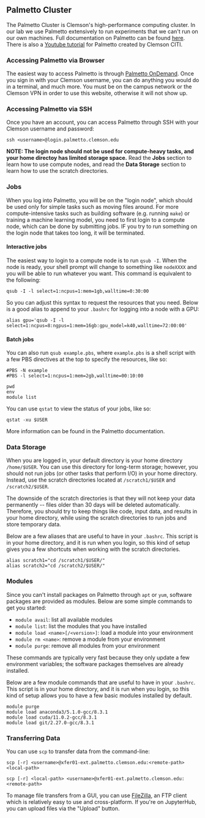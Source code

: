 ## Palmetto Cluster

The Palmetto Cluster is Clemson's high-performance computing cluster. In our lab we use Palmetto extensively to run experiments that we can't run on our own machines. Full documentation on Palmetto can be found [here](https://www.palmetto.clemson.edu/palmetto/). There is also a [Youtube tutorial](https://www.youtube.com/playlist?list=PLagFkXs2Bczaukd90bUWy0E2qub9alZn1) for Palmetto created by Clemson CITI.

### Accessing Palmetto via Browser

The easiest way to access Palmetto is through [Palmetto OnDemand](https://openod02.palmetto.clemson.edu/). Once you sign in with your Clemson username, you can do anything you would do in a terminal, and much more. You must be on the campus network or the Clemson VPN in order to use this website, otherwise it will not show up.

### Accessing Palmetto via SSH

Once you have an account, you can access Palmetto through SSH with your Clemson username and password:
```
ssh <username>@login.palmetto.clemson.edu
```

__NOTE: The login node should not be used for compute-heavy tasks, and your home directoy has limited storage space.__ Read the __Jobs__ section to learn how to use compute nodes, and read the __Data Storage__ section to learn how to use the scratch directories.

### Jobs

When you log into Palmetto, you will be on the "login node", which should be used only for simple tasks such as moving files around. For more compute-intensive tasks such as building software (e.g. running `make`) or training a machine learning model, you need to first login to a compute node, which can be done by submitting jobs. IF you try to run something on the login node that takes too long, it will be terminated.

#### Interactive jobs

The easiest way to login to a compute node is to run `qsub -I`. When the node is ready, your shell prompt will change to something like `nodeXXXX` and you will be able to run whatever you want. This command is equivalent to the following:
```
qsub -I -l select=1:ncpus=1:mem=1gb,walltime=0:30:00
```

So you can adjust this syntax to request the resources that you need. Below is a good alias to append to your `.bashrc` for logging into a node with a GPU:
```
alias gpu='qsub -I -l select=1:ncpus=8:ngpus=1:mem=16gb:gpu_model=k40,walltime=72:00:00'
```

#### Batch jobs

You can also run `qsub example.pbs`, where `example.pbs` is a shell script with a few PBS directives at the top to specify the resources, like so:
```
#PBS -N example
#PBS -l select=1:ncpus=1:mem=2gb,walltime=00:10:00

pwd
env
module list
```

You can use `qstat` to view the status of your jobs, like so:
```
qstat -xu $USER
```

More information can be found in the Palmetto documentation.

### Data Storage

When you are logged in, your default directory is your home directory `/home/$USER`. You can use this directory for long-term storage; however, you should not run jobs (or other tasks that perform I/O) in your home directory. Instead, use the scratch directories located at `/scratch1/$USER` and `/scratch2/$USER`.

The downside of the scratch directories is that they will not keep your data permanently -- files older than 30 days will be deleted automatically. Therefore, you should try to keep things like code, input data, and results in your home directory, while using the scratch directories to run jobs and store temporary data.

Below are a few aliases that are useful to have in your `.bashrc`. This script is in your home directory, and it is run when you login, so this kind of setup gives you a few shortcuts when working with the scratch directories.
```
alias scratch1="cd /scratch1/$USER/"
alias scratch2="cd /scratch2/$USER/"
```

### Modules

Since you can't install packages on Palmetto through `apt` or `yum`, software packages are provided as modules. Below are some simple commands to get you started:

- `module avail`: list all available modules
- `module list`: list the modules that you have installed
- `module load <name>[/<version>]`: load a module into your environment
- `module rm <name>`: remove a module from your environment
- `module purge`: remove all modules from your environment

These commands are typically very fast because they only update a few environment variables; the software packages themselves are already installed.

Below are a few module commands that are useful to have in your `.bashrc`. This script is in your home directory, and it is run when you login, so this kind of setup allows you to have a few basic modules installed by default.
```
module purge
module load anaconda3/5.1.0-gcc/8.3.1
module load cuda/11.0.2-gcc/8.3.1
module load git/2.27.0-gcc/8.3.1
```

### Transferring Data

You can use `scp` to transfer data from the command-line:
```
scp [-r] <username>@xfer01-ext.palmetto.clemson.edu:<remote-path> <local-path>

scp [-r] <local-path> <username>@xfer01-ext.palmetto.clemson.edu:<remote-path>
```

To manage file transfers from a GUI, you can use [FileZilla](https://filezilla-project.org/), an FTP client which is relatively easy to use and cross-platform. If you're on JupyterHub, you can upload files via the "Upload" button.
